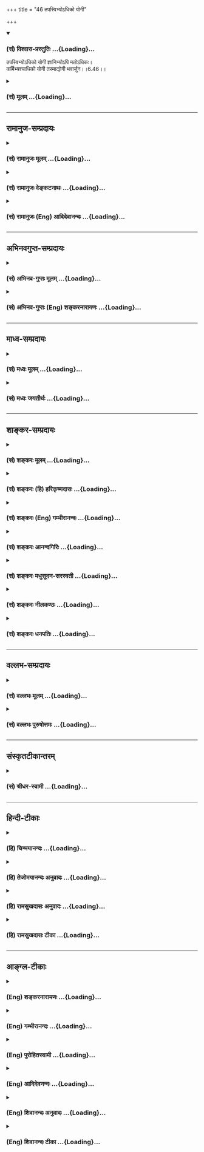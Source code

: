 +++
title = "46 तपस्विभ्योऽधिको योगी"

+++
<div class="js_include" newlevelforh1="3" title="(सं) विश्वास-प्रस्तुतिः" unfilled url="/purANam/mahAbhAratam/06-bhIShma-parva/02-bhagavad-gItA-parva/saMskRtam/vishvAsa-prastutiH/06_Atma-saMyama-yogaH_a/46_tapasvibhyo-dhiko.md">
<details open><summary><h3>(सं) विश्वास-प्रस्तुतिः ...{Loading}...</h3></summary>

तपस्विभ्योऽधिको योगी ज्ञानिभ्योऽपि मतोऽधिकः।  
कर्मिभ्यश्चाधिको योगी तस्माद्योगी भवार्जुन।।6.46।।
</details>
</div>
<div class="js_include collapsed" newlevelforh1="3" title="(सं) मूलम्" unfilled url="/purANam/mahAbhAratam/06-bhIShma-parva/02-bhagavad-gItA-parva/saMskRtam/mUlam/06_Atma-saMyama-yogaH_a/46_tapasvibhyo-dhiko.md">
<details><summary><h3>(सं) मूलम् ...{Loading}...</h3></summary>

तपस्विभ्योऽधिको योगी ज्ञानिभ्योऽपि मतोऽधिकः।  
कर्मिभ्यश्चाधिको योगी तस्माद्योगी भवार्जुन।।6.46।।
</details>
</div>


_________________
## रामानुज-सम्प्रदायः
<div class="js_include collapsed" newlevelforh1="3" title="(सं) रामानुजः मूलम्" unfilled url="/purANam/mahAbhAratam/06-bhIShma-parva/02-bhagavad-gItA-parva/saMskRtam/rAmAnujaH/mUlam/06_Atma-saMyama-yogaH_a/46_tapasvibhyo-dhiko.md">
<details><summary><h3>(सं) रामानुजः मूलम् ...{Loading}...</h3></summary>

।।6.46।। केवलतपोभिः यः पुरुषार्थः साध्यते आत्मज्ञानव्यतिरिक्तैः ज्ञानैः च
यः यः च केवलैः अश्वमेधादिभिः कर्मभिः तेभ्यः सर्वेभ्यः
अधिकपुरुषार्थसाधनत्वात् योगस्य **तपस्विभ्यः ज्ञानिभ्यः कर्मिभ्यश्च अधिको
योगी तस्माद् योगी भव अर्जुन। तद् एवं परविद्याङ्गभूतं प्रजापतिवाक्योदितं
प्रत्यगात्मदर्शनम् उक्तम्। अथ परविद्यां प्रस्तौति**

</details>
</div>
<div class="js_include collapsed" newlevelforh1="3" title="(सं) रामानुजः वेङ्कटनाथः" unfilled url="/purANam/mahAbhAratam/06-bhIShma-parva/02-bhagavad-gItA-parva/saMskRtam/rAmAnujaH/venkaTanAthaH/06_Atma-saMyama-yogaH_a/46_tapasvibhyo-dhiko.md">
<details><summary><h3>(सं) रामानुजः वेङ्कटनाथः ...{Loading}...</h3></summary>

  
  
।।6.46।। एवंविधं योगस्य माहात्म्यं तपःप्रभृतिषु न कस्यचिदप्यस्ति
अतस्तपस्विप्रभृतिभ्यो योगी समधिक इति योगं योगिनं च प्रशंसन्
जीवात्मयोगोपदेशमुपसंहरतीत्यभिप्रायेणाह अतिशयितेति। योगिनोऽपि
तपोज्ञानकर्मणां सद्भावात्तद्व्यवच्छेदाय
केवलादिशब्दः। आत्मज्ञानव्यतिरिक्तैर्ज्ञानैरिति सन्ति हि
तत्तद्योगशास्त्रोक्तानि औपनिषदानि च
देवतान्तरचन्द्रसूर्यादिग्रहप्राणेन्द्रियविषयाणि ज्ञानानि।
तपश्शब्दार्थात् कर्मशब्दार्थस्य वैषम्यं दर्शयितुं अश्वमेधाद्युपादानम्।
तपः प्रभृतीनां योगस्य च फलद्वारा तारतम्यमिह विवक्षितमिति दर्शयितुं
पुरुषार्थाभिधानम्।  
  

</details>
</div>
<div class="js_include collapsed" newlevelforh1="3" title="(सं) रामानुजः (Eng) आदिदेवानन्दः" unfilled url="/purANam/mahAbhAratam/06-bhIShma-parva/02-bhagavad-gItA-parva/saMskRtam/rAmAnujaH/english/AdidevAnandaH/06_Atma-saMyama-yogaH_a/46_tapasvibhyo-dhiko.md">
<details><summary><h3>(सं) रामानुजः (Eng) आदिदेवानन्दः ...{Loading}...</h3></summary>

6.46 Whatever end of human endeavour is attained by mere austerity, by
knowledge of different subjects (i.e., different from experience of the
self) and by mere rituals like the horse-sacrifice etc., greater than
all these is the end achieved through Yoga. Conseently the Yogin is
superior to those who practise austerity, to those who possess learning
and to those who perform rituals. Therefore, O Arjuna, become a Yogin.
Thus, so far the vision of the self, which has been expounded in the
teaching of Prajapati as forming a part of supreme Vidya, has been
taught; then Sri Krsna extols that supreme Vidya:

</details>
</div>


_________________
## अभिनवगुप्त-सम्प्रदायः
<div class="js_include collapsed" newlevelforh1="3" title="(सं) अभिनव-गुप्तः मूलम्" unfilled url="/purANam/mahAbhAratam/06-bhIShma-parva/02-bhagavad-gItA-parva/saMskRtam/abhinava-guptaH/mUlam/06_Atma-saMyama-yogaH_a/46_tapasvibhyo-dhiko.md">
<details><summary><h3>(सं) अभिनव-गुप्तः मूलम् ...{Loading}...</h3></summary>

।।6.46।। योगस्य प्राधान्यमाह तपस्विभ्य इति। तपस्विभ्यः अधिकत्वं पूर्वमेव
सूचितम्। ज्ञानिभ्यः अधिकत्वं ज्ञानस्य योगफलत्वात्। कर्मिभ्य उत्कर्षः स
एव कर्माणि कर्तुं वेत्ति।

</details>
</div>
<div class="js_include collapsed" newlevelforh1="3" title="(सं) अभिनव-गुप्तः (Eng) शङ्करनारायणः" unfilled url="/purANam/mahAbhAratam/06-bhIShma-parva/02-bhagavad-gItA-parva/saMskRtam/abhinava-guptaH/english/shankaranArAyaNaH/06_Atma-saMyama-yogaH_a/46_tapasvibhyo-dhiko.md">
<details><summary><h3>(सं) अभिनव-गुप्तः (Eng) शङ्करनारायणः ...{Loading}...</h3></summary>

6.46 Tapasvibhyah etc. The superiority \[of Yogin\] over the men of
austerities has already been indicated. The knowledge is the fruit of
Yoga. Hence Yogin's superiority over the men of knowledge. He is
superior to men of action, because he alone knows how to perform action.
The God-discarding difficult Yoga, does not itself yield success. This
is stated \[as\]-

</details>
</div>


_________________
## माध्व-सम्प्रदायः
<div class="js_include collapsed" newlevelforh1="3" title="(सं) मध्वः मूलम्" unfilled url="/purANam/mahAbhAratam/06-bhIShma-parva/02-bhagavad-gItA-parva/saMskRtam/madhvaH/mUlam/06_Atma-saMyama-yogaH_a/46_tapasvibhyo-dhiko.md">
<details><summary><h3>(सं) मध्वः मूलम् ...{Loading}...</h3></summary>

।।6.46।। ज्ञानिभ्यो योगज्ञानिभ्यः। तपस्विभ्यः कृच्छ्रादिचारिभ्यः। उक्तं च
कृच्छ्रादेरपि यज्ञादेर्ध्यानयोगो विशिष्यते। तत्रापि
शेषश्रीब्रह्मशिवादिध्यानतो हरेः। ध्यानं कोटिगुणं प्रोक्तमधिकं वा
मुमुक्षुणाम् इति गारुडे। अज्ञात्वा ध्यायिनो ध्यानाज्ज्ञानमेव विशिष्यते।
ज्ञात्वा ध्यानं ज्ञानमात्राद्ध्यानादपि तु दर्शनम्। दर्शनादपि भक्तेश्च न
किञ्चित्साधनाधिकम् इति च नारदीये।

</details>
</div>
<div class="js_include collapsed" newlevelforh1="3" title="(सं) मध्वः जयतीर्थः" unfilled url="/purANam/mahAbhAratam/06-bhIShma-parva/02-bhagavad-gItA-parva/saMskRtam/madhvaH/jayatIrthaH/06_Atma-saMyama-yogaH_a/46_tapasvibhyo-dhiko.md">
<details><summary><h3>(सं) मध्वः जयतीर्थः ...{Loading}...</h3></summary>

।।6.46।। ननु ज्ञानं योगस्य फलं तत्कथं ज्ञानिभ्योऽप्यधिको मतः इत्यत आह
**ज्ञानिभ्य** इति। यद्यपिज्ञानतपसा पूताः 4।10 इति ज्ञानमपि तपस्तथापि
तदतिरिक्तमेवात्र विवक्षितमित्याह **तपस्विभ्य** इति।
ब्रह्मज्ञानादाधिक्यस्यासम्भवाद्योगज्ञानाधिक्यस्य पृथगुक्तत्वादिति भावः।
अतएव पूर्वं तद्व्याख्यातम्। उक्तार्थमुपपादयन् श्लोकद्वयार्थं
पुराणवाक्येनाह **उक्तं चे**ति। मुमुक्षूणां एतेन सर्वेषामपि योगिनां मध्ये
यो मां भजते स युक्ततरो मतः। तत्रापि मद्गतेनान्तरात्मना यो भजते स
युक्ततमो मत इति व्याख्यात भवति। ज्ञानिभ्योऽपि मतोऽधिकः
इत्येतद्योगज्ञानविषयमेव न तद्ब्रह्मज्ञानविषयमित्येतत्पुराणवाक्येन
स्थापयति **अज्ञात्वे**ति। योगमिति शेषः। साधनाधिकं साधनेष्वधिकम्।

</details>
</div>


_________________
## शाङ्कर-सम्प्रदायः
<div class="js_include collapsed" newlevelforh1="3" title="(सं) शङ्करः मूलम्" unfilled url="/purANam/mahAbhAratam/06-bhIShma-parva/02-bhagavad-gItA-parva/saMskRtam/shankaraH/mUlam/06_Atma-saMyama-yogaH_a/46_tapasvibhyo-dhiko.md">
<details><summary><h3>(सं) शङ्करः मूलम् ...{Loading}...</h3></summary>

।।6.46।। **तपस्विभ्यः अधिकः योगी ज्ञानिभ्योऽपि** ज्ञानमत्र
शास्त्रार्थपाण्डित्यम् तद्वद्भ्योऽपि **मतः** ज्ञातः **अधिकः** श्रेष्ठः
इति। **कर्मिभ्यः** अग्निहोत्रादि कर्म तद्वद्भ्यः **अधिकः योगी** विशिष्टः
यस्मात् **तस्मात् योगी भव अर्जुन**।।

</details>
</div>
<div class="js_include collapsed" newlevelforh1="3" title="(सं) शङ्करः (हि) हरिकृष्णदासः" unfilled url="/purANam/mahAbhAratam/06-bhIShma-parva/02-bhagavad-gItA-parva/saMskRtam/shankaraH/hindI/harikRShNadAsaH/06_Atma-saMyama-yogaH_a/46_tapasvibhyo-dhiko.md">
<details><summary><h3>(सं) शङ्करः (हि) हरिकृष्णदासः ...{Loading}...</h3></summary>

।।6.46।। ऐसा होनेके कारण तपस्वियों और ज्ञानियोंसे भी योगी अधिक है। यहाँ
ज्ञान शास्त्रविषयक पाण्डित्यका नाम है उससे युक्त जो ज्ञानवान् हैं उनकी
अपेक्षा योगी अधिक श्रेष्ठ है। तथा अग्निहोत्रादि कर्म करनेवालोंसे भी योगी
अधिक श्रेष्ठ है इसलिये हे अर्जुन तू योगी है।

</details>
</div>
<div class="js_include collapsed" newlevelforh1="3" title="(सं) शङ्करः (Eng) गम्भीरानन्दः" unfilled url="/purANam/mahAbhAratam/06-bhIShma-parva/02-bhagavad-gItA-parva/saMskRtam/shankaraH/english/gambhIrAnandaH/06_Atma-saMyama-yogaH_a/46_tapasvibhyo-dhiko.md">
<details><summary><h3>(सं) शङ्करः (Eng) गम्भीरानन्दः ...{Loading}...</h3></summary>

6.46 A yogi is adhikah, higher; tapasvibhyah, than men of austerity; he
is matah, considered; adhikah, higher than, superior to; api, even;
jnanibhyah, men of knowledge. Jnana here means scriptural learning. (A
yogi is superior) to even those who possess that (learning). The yogi is
adhikah, higher, greater; karmibhyah, than men of action-karma means
Agnihotra etc.; (greater) than those who adhere to them. Since this is
so, tasmat, therefore; O Arjuna, bhava, do you become a yogi.

</details>
</div>
<div class="js_include collapsed" newlevelforh1="3" title="(सं) शङ्करः आनन्दगिरिः" unfilled url="/purANam/mahAbhAratam/06-bhIShma-parva/02-bhagavad-gItA-parva/saMskRtam/shankaraH/AnandagiriH/06_Atma-saMyama-yogaH_a/46_tapasvibhyo-dhiko.md">
<details><summary><h3>(सं) शङ्करः आनन्दगिरिः ...{Loading}...</h3></summary>

।।6.46।। सम्यग्ज्ञानद्वारा मोक्षहेतुत्वं योगस्योक्तमनूद्य योगिनः
सर्वाधिकत्वमाह **यस्मादिति।** योगस्य सर्वस्मादुत्कर्षादवश्यकर्तव्यत्वाय
योगिनः सर्वाधिक्यं साधयति **तपस्विभ्य इति।** योगिनो ज्ञानिनश्च
पर्यायत्वात्कथं तस्य ज्ञानिभ्योऽधिकत्वमित्याशङ्क्याह **ज्ञानमिति।**
योगिनः सर्वाधिकत्वे फलितमाह **तस्मादिति।**

</details>
</div>
<div class="js_include collapsed" newlevelforh1="3" title="(सं) शङ्करः मधुसूदन-सरस्वती" unfilled url="/purANam/mahAbhAratam/06-bhIShma-parva/02-bhagavad-gItA-parva/saMskRtam/shankaraH/madhusUdana-sarasvatI/06_Atma-saMyama-yogaH_a/46_tapasvibhyo-dhiko.md">
<details><summary><h3>(सं) शङ्करः मधुसूदन-सरस्वती ...{Loading}...</h3></summary>

।।6.46।। इदानीं योगी स्तूयतेऽर्जुनं प्रति श्रद्धातिशयोत्पादनपूर्वकं योगं
विधातुं तपस्विभ्यः कृच्छ्रचान्द्रायणादितपःपरायणेभ्योऽप्यधिक उत्कृष्टो
योगी तत्त्वज्ञानोत्पत्त्यनन्तरं मनोनाशवासनाक्षयकारीविद्यया तदारोहन्ति
यत्र कामाः परागताः। न तत्र दक्षिणा यन्ति नाविद्वांसस्तपस्विनः इति
श्रुतेः। अतएव कर्मिभ्यो
दक्षिणासहितज्योतिष्टोमादिकर्मानुष्ठायिभ्यश्चाधिको योगी। कर्मिणां
तपस्विनां चाज्ञत्वेन मोक्षानर्हत्वात्। ज्ञानिभ्योऽपि
परोक्षज्ञानवद्भ्योऽप्यपरोक्षज्ञानवानधिको मतो योगी।
एवमपरोक्षज्ञानवद्भ्योऽपि मनोनाशवासनाक्षयाभावादजीवन्मुक्तेभ्यो
मनोनाशवासनाक्षयवत्त्वेन जीवन्मुक्तो योग्यधिको मतः मन संमतः। यस्मादेवं
तस्मादधिकाधिकप्रयत्नबलात्त्वं योगभ्रष्ट इदानीं
तत्त्वज्ञानमनोनाशवासनाक्षयैर्युगपत्संपादितैर्योगी जीवन्मुक्तो यः स योगी
परमो मत इति प्रागुक्तः स तादृशो भव साधनपरिपाकात्। हे अर्जुनेति शुद्धेति
संबोधनार्थः।

</details>
</div>
<div class="js_include collapsed" newlevelforh1="3" title="(सं) शङ्करः नीलकण्ठः" unfilled url="/purANam/mahAbhAratam/06-bhIShma-parva/02-bhagavad-gItA-parva/saMskRtam/shankaraH/nIlakaNThaH/06_Atma-saMyama-yogaH_a/46_tapasvibhyo-dhiko.md">
<details><summary><h3>(सं) शङ्करः नीलकण्ठः ...{Loading}...</h3></summary>

।।6.46।। एवं योगिनं स्तौति **तपस्विभ्य इति।** तपस्विनोऽत्र
कृच्छ्रचान्द्रायणमासोपवासादिकर्तारः। ज्ञानिनश्च शास्त्रीयपाण्डित्यवन्तः।
कर्मिणोऽग्निहोत्राद्यनुष्ठातारः। तेभ्यः सर्वेभ्यो योगी यतोऽधिको
मतस्तस्माद्योगी भवार्जुन।

</details>
</div>
<div class="js_include collapsed" newlevelforh1="3" title="(सं) शङ्करः धनपतिः" unfilled url="/purANam/mahAbhAratam/06-bhIShma-parva/02-bhagavad-gItA-parva/saMskRtam/shankaraH/dhanapatiH/06_Atma-saMyama-yogaH_a/46_tapasvibhyo-dhiko.md">
<details><summary><h3>(सं) शङ्करः धनपतिः ...{Loading}...</h3></summary>

।।6.46।। योगस्यावश्यसंपादनार्थं सर्वाधिक्यं साधयति। तपस्विभ्यः
शरीरादिकार्श्यकारिव्रतादिपरेभ्योऽप्यधिको योगी पूर्वोक्तः ज्ञानिभ्यः
शास्त्रीयपरोक्षज्ञानवद्य्भऽप्यधिको मतोऽभिमतः।
कर्मिभ्योऽग्निहोत्रादिकर्मवद्य्भोऽप्यधिक उत्कृष्टः। तस्माद्योगी भव।
स्वधर्माचरणेन शुद्धचितस्य तव योगिभावः सुगम इति सूचयन्नाह हे अर्जुनेति।
योगेन शुद्धब्रह्मसाक्षात्कारं लब्धैव त्वमन्वर्थसंज्ञो भविष्यसीति
सूचनार्थ वा संबोधनम्। योगी अत्र ध्यानयोगी विवक्षितः
पूर्वोत्तग्रन्थानुरोधात्। ध्यानयोगस्यैवोपसंहार्यत्वाच्च। एतेन
ज्ञानिभ्योऽपि परोक्षज्ञानवद्य्भोऽप्यपरोक्षज्ञानवानधिको मतः। योगी
एवमपोक्षज्ञानवद्य्भोऽपि मनोनाशवासनाक्षयाभावादजीवन्मुक्तेभ्यो
मनोवासनाक्षयवत्त्वेन जीवन्मुक्तो योग्यधिको मत इत्यादि प्रत्युक्तम्। योगी
कर्मयोगीति व्याख्यानमपि प्रकरणविरोधादुपेक्ष्यम्।

</details>
</div>


_________________
## वल्लभ-सम्प्रदायः
<div class="js_include collapsed" newlevelforh1="3" title="(सं) वल्लभः मूलम्" unfilled url="/purANam/mahAbhAratam/06-bhIShma-parva/02-bhagavad-gItA-parva/saMskRtam/vallabhaH/mUlam/06_Atma-saMyama-yogaH_a/46_tapasvibhyo-dhiko.md">
<details><summary><h3>(सं) वल्लभः मूलम् ...{Loading}...</h3></summary>

।।6.46।। यस्मादेवं तस्मात् तपस्विभ्य इति कायक्लेशतपस्विभ्यः
साङ्ख्यज्ञानिभ्यश्च केवलकर्मकारिभ्यश्चाधिको योगी तस्माद्धतोरर्जुन त्वं
योगी भव मनोरोधयोगवान्भव। तत्रापि न तुभ्य योगोऽयं बाह्य उच्यते
किन्त्वनिषिद्धः श्रीवासुदेवे स्वचित्तनिरोधनादिति भक्तिरूप उच्यत इत्याह।

</details>
</div>
<div class="js_include collapsed" newlevelforh1="3" title="(सं) वल्लभः पुरुषोत्तमः" unfilled url="/purANam/mahAbhAratam/06-bhIShma-parva/02-bhagavad-gItA-parva/saMskRtam/vallabhaH/puruShottamaH/06_Atma-saMyama-yogaH_a/46_tapasvibhyo-dhiko.md">
<details><summary><h3>(सं) वल्लभः पुरुषोत्तमः ...{Loading}...</h3></summary>

  
  
।।6.46।। योगस्य सर्वाधिकत्वं प्रतिपादयन्नेवाह तपस्विभ्य इति। तपस्विभ्यः
योगस्वरूपाज्ञानेतदभिलाषाभावेन केवलक्लेशसहनशीलेभ्यो योगी अधिकः। किञ्च
ज्ञानिभ्यः ज्ञानेन सन्न्यासादिधर्मयुक्तेभ्योऽपि योगी अधिको मतः मेऽभिमतः।
ज्ञानी च पुनः कर्मिभ्यो यज्ञनित्यादिनिष्ठेभ्यो योगी अधिको मतः। तस्मात्
हे अर्जुन मत्स्नेहैकयोग्य त्वं योगी भव युक्तो योगनिष्ठो भवेत्यर्थः।  
  

</details>
</div>


_________________
## संस्कृतटीकान्तरम्
<div class="js_include collapsed" newlevelforh1="3" title="(सं) श्रीधर-स्वामी" unfilled url="/purANam/mahAbhAratam/06-bhIShma-parva/02-bhagavad-gItA-parva/saMskRtam/shrIdhara-svAmI/06_Atma-saMyama-yogaH_a/46_tapasvibhyo-dhiko.md">
<details><summary><h3>(सं) श्रीधर-स्वामी ...{Loading}...</h3></summary>

।।6.46।। यस्मादेवं तस्मात् **तपस्विभ्य इति।**
कृच्छृचान्द्रायणादितपोनिष्ठेभ्योऽपि ज्ञानिभ्यः शास्त्रज्ञानवद्भ्योऽपि
कर्मिभ्य इष्टापूर्तादिकर्मकारिभ्योऽपि योगी श्रेष्ठोऽभिमतः तस्मात्त्वं
योगी भव।

</details>
</div>


_________________
## हिन्दी-टीकाः
<div class="js_include collapsed" newlevelforh1="3" title="(हि) चिन्मयानन्दः" unfilled url="/purANam/mahAbhAratam/06-bhIShma-parva/02-bhagavad-gItA-parva/hindI/chinmayAnandaH/06_Atma-saMyama-yogaH_a/46_tapasvibhyo-dhiko.md">
<details><summary><h3>(हि) चिन्मयानन्दः ...{Loading}...</h3></summary>

।।6.46।। आत्मिक उन्नति के अनेक साधनों में ध्यान की महत्ता को दर्शाने के
लिए भगवान् यहां विभिन्न प्रकार के साधकों का निर्देश करके उनमें योगी को
सर्वश्रेष्ठ बताते हैं। मन्दबुद्धि के वे लोग जो विचाररहित केवल शारीरिक तप
करते हैं उन तपस्वियों से निश्चित ही योगी श्रेष्ठ हैं। ज्ञानियों से भी
योगी श्रेष्ठ माना गया है। यहां ज्ञानी से तात्पर्य शास्त्रपांडित्य रखने
वाले पुरुष से है। सकाम अथवा निष्काम कर्म करने वालों से भी योगी श्रेष्ठ
है। निष्काम भाव से कर्म तथा उपासना करने वाले अनेक साधकों की यह धारणा
होती है कि इनके द्वारा ही परम लक्ष्य की प्राप्ति हो जायेगी। भगवान् कहते
हैं कि जो योगी अपने शरीर मन और बुद्धि के साथ के मिथ्या तादात्म्य को दूर
करके आत्मानुसंधान करता है वह तपस्वी ज्ञानी और कर्मी से श्रेष्ठ है
क्योंकि वह सत्य के अत्यंत समीप होता है। इसलिये हे अर्जुन तुम योगी
बनो। योगी भी अनेक प्रकार के होते हैं जिनमें प्रत्येक का ध्येय भिन्न हो
सकता है। अत उन सब में श्रेष्ठ योगी कौन है भगवान् कहते हैं

</details>
</div>
<div class="js_include collapsed" newlevelforh1="3" title="(हि) तेजोमयानन्दः अनुवादः" unfilled url="/purANam/mahAbhAratam/06-bhIShma-parva/02-bhagavad-gItA-parva/hindI/tejomayAnandaH/anuvAdaH/06_Atma-saMyama-yogaH_a/46_tapasvibhyo-dhiko.md">
<details><summary><h3>(हि) तेजोमयानन्दः अनुवादः ...{Loading}...</h3></summary>

।।6.46।। क्योंकि योगी तपस्वियों से श्रेष्ठ है और (केवल शास्त्र के) ज्ञान
वालों से भी श्रेष्ठ माना गया है तथा कर्म करने वालों से भी योगी श्रेष्ठ
है, इसलिए हे अर्जुन तुम योगी बनो।।

</details>
</div>
<div class="js_include collapsed" newlevelforh1="3" title="(हि) रामसुखदासः अनुवादः" unfilled url="/purANam/mahAbhAratam/06-bhIShma-parva/02-bhagavad-gItA-parva/hindI/rAmasukhadAsaH/anuvAdaH/06_Atma-saMyama-yogaH_a/46_tapasvibhyo-dhiko.md">
<details><summary><h3>(हि) रामसुखदासः अनुवादः ...{Loading}...</h3></summary>

।।6.46।। (सकामभाववाले) तपस्वियोंसे भी योगी श्रेष्ठ है, ज्ञानियोंसे भी
योगी श्रेष्ठ है और कर्मियोंसे भी योगी श्रेष्ठ है -- ऐसा मेरा मत है। अतः
हे अर्जुन ! तू योगी हो जा।

</details>
</div>
<div class="js_include collapsed" newlevelforh1="3" title="(हि) रामसुखदासः टीका" unfilled url="/purANam/mahAbhAratam/06-bhIShma-parva/02-bhagavad-gItA-parva/hindI/rAmasukhadAsaH/TIkA/06_Atma-saMyama-yogaH_a/46_tapasvibhyo-dhiko.md">
<details><summary><h3>(हि) रामसुखदासः टीका ...{Loading}...</h3></summary>

।।6.46।।***व्याख्या--*'तपस्विभ्योऽधिको योगी'--**ऋद्धि-सिद्धि आदिको
पानेके लिये जो भूख-प्यास, सरदी-गरमी, आदिका कष्ट सहते हैं, वे तपस्वी हैं।
इन सकाम तपस्वियोंसे पारमार्थिक रुचिवाला, ध्येयवाला योगी श्रेष्ठ है।

</details>
</div>


_________________
## आङ्ग्ल-टीकाः
<div class="js_include collapsed" newlevelforh1="3" title="(Eng) शङ्करनारायणः" unfilled url="/purANam/mahAbhAratam/06-bhIShma-parva/02-bhagavad-gItA-parva/english/shankaranArAyaNaH/06_Atma-saMyama-yogaH_a/46_tapasvibhyo-dhiko.md">
<details><summary><h3>(Eng) शङ्करनारायणः ...{Loading}...</h3></summary>

6.46. The man of Yoga is superior to the men of austerities and is
considered superior even to the men of knowledge; and the man of Yoga is
superior to the men of action. Therefore, O Arjuna ! you shall become a
man of Yoga.

</details>
</div>
<div class="js_include collapsed" newlevelforh1="3" title="(Eng) गम्भीरानन्दः" unfilled url="/purANam/mahAbhAratam/06-bhIShma-parva/02-bhagavad-gItA-parva/english/gambhIrAnandaH/06_Atma-saMyama-yogaH_a/46_tapasvibhyo-dhiko.md">
<details><summary><h3>(Eng) गम्भीरानन्दः ...{Loading}...</h3></summary>

6.46 A yogi is higher than men of austerity; he is considered higher
even than men of knowledge. The yogi is also higher than men of action.
Therefore, O Arjuna, do you become a yogi.

</details>
</div>
<div class="js_include collapsed" newlevelforh1="3" title="(Eng) पुरोहितस्वामी" unfilled url="/purANam/mahAbhAratam/06-bhIShma-parva/02-bhagavad-gItA-parva/english/purohitasvAmI/06_Atma-saMyama-yogaH_a/46_tapasvibhyo-dhiko.md">
<details><summary><h3>(Eng) पुरोहितस्वामी ...{Loading}...</h3></summary>

6.46 The wise man is superior to the ascetic and to the scholar and to
the man of action; therefore be thou a wise man, O Arjuna!

</details>
</div>
<div class="js_include collapsed" newlevelforh1="3" title="(Eng) आदिदेवनन्दः" unfilled url="/purANam/mahAbhAratam/06-bhIShma-parva/02-bhagavad-gItA-parva/english/AdidevanandaH/06_Atma-saMyama-yogaH_a/46_tapasvibhyo-dhiko.md">
<details><summary><h3>(Eng) आदिदेवनन्दः ...{Loading}...</h3></summary>

6.46 Greater than the austere, greater than those who possess knowledge,
greater than the ritualists is the Yogin. Therefore, O Arjuna, become a
Yogin.

</details>
</div>
<div class="js_include collapsed" newlevelforh1="3" title="(Eng) शिवानन्दः अनुवादः" unfilled url="/purANam/mahAbhAratam/06-bhIShma-parva/02-bhagavad-gItA-parva/english/shivAnandaH/anuvAdaH/06_Atma-saMyama-yogaH_a/46_tapasvibhyo-dhiko.md">
<details><summary><h3>(Eng) शिवानन्दः अनुवादः ...{Loading}...</h3></summary>

6.46 The Yogi is thought to be superior to the ascetics and even
superior to men of knowledge (obtained through the study of scriptures);
he is also superior to men of action; therefore be thou a Yogi, O
Arjuna.

</details>
</div>
<div class="js_include collapsed" newlevelforh1="3" title="(Eng) शिवानन्दः टीका" unfilled url="/purANam/mahAbhAratam/06-bhIShma-parva/02-bhagavad-gItA-parva/english/shivAnandaH/TIkA/06_Atma-saMyama-yogaH_a/46_tapasvibhyo-dhiko.md">
<details><summary><h3>(Eng) शिवानन्दः टीका ...{Loading}...</h3></summary>

6.46 तपस्विभ्यः than ascetics; अधिकः superior; योगी the Yogi; ज्ञानिभ्यः
than the wise; अपि even; मतः thought; अधिकः superior; कर्मिभ्यः than the
men of action; च and; अधिकः superior; योगी the Yogi; तस्मात् therefore;
योगी a Yogi; भव be; अर्जुन O Arjuna.Commentary Tapasvi One who observes
the austerities of speech; mind and body prescribed in chapter XVII. 14;
15 and 16.Jnani One who has a knowledge of the scriptures (an indirect
knowledge or theoretical knowledge of the Self).Karmi He who performs
the Vedic rituals.To all these the Yogi is superior; for he has the
direct knowledge of the Self through intuition or direct cognition
through Nirvikalpa Samadhi. (Cf.V.2XII.12XIII.24)

</details>
</div>
